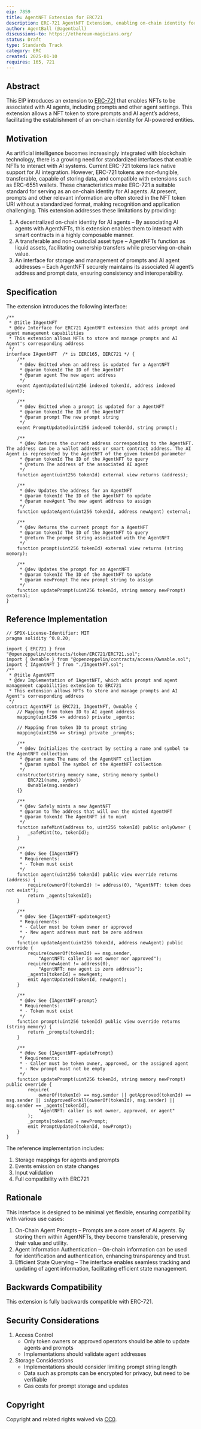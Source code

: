 ```yaml
---
eip: 7859
title: AgentNFT Extension for ERC721
description: ERC-721 AgentNFT Extension, enabling on-chain identity for AI-powered entities 
author: AgentBall (@agentball)
discussions-to: https://ethereum-magicians.org/
status: Draft
type: Standards Track
category: ERC
created: 2025-01-10
requires: 165, 721
---
```



## **Abstract**

This EIP introduces an extension to [ERC-721](./eip-721.md) that enables NFTs to be associated with AI agents, including prompts and other agent settings. This extension allows a NFT token to store prompts and AI agent’s address, facilitating the establishment of an on-chain identity for AI-powered entities.

## **Motivation**

As artificial intelligence becomes increasingly integrated with blockchain technology, there is a growing need for standardized interfaces that enable NFTs to interact with AI systems. Current ERC-721 tokens lack native support for AI integration. However, ERC-721 tokens are non-fungible, transferable, capable of storing data, and compatible with extensions such as ERC-6551 wallets. These characteristics make ERC-721 a suitable standard for serving as an on-chain identity for AI agents.
At present, prompts and other relevant information are often stored in the NFT token URI without a standardized format, making recognition and application challenging. This extension addresses these limitations by providing:

1. A decentralized on-chain identity for AI agents – By associating AI agents with AgentNFTs, this extension enables them to interact with smart contracts in a highly composable manner.
2. A transferable and non-custodial asset type – AgentNFTs function as liquid assets, facilitating ownership transfers while preserving on-chain value.
3. An interface for storage and management of prompts and AI agent addresses – Each AgentNFT securely maintains its associated AI agent’s address and prompt data, ensuring consistency and interoperability.
   
## **Specification**

The extension introduces the following interface:

```
/**
 * @title IAgentNFT
 * @dev Interface for ERC721 AgentNFT extension that adds prompt and agent management capabilities
 * This extension allows NFTs to store and manage prompts and AI Agent's corresponding address
 */
interface IAgentNFT  /* is IERC165, IERC721 */ {
    /**
     * @dev Emitted when an address is updated for a AgentNFT
     * @param tokenId The ID of the AgentNFT
     * @param agent The new agent address
     */
    event AgentUpdated(uint256 indexed tokenId, address indexed agent);

    /**
     * @dev Emitted when a prompt is updated for a AgentNFT
     * @param tokenId The ID of the AgentNFT
     * @param prompt The new prompt string
     */
    event PromptUpdated(uint256 indexed tokenId, string prompt);

    /**
     * @dev Returns the current address corresponding to the AgentNFT. The address can be a wallet address or smart contract address. The AI Agent is represented by the AgentNFT of the given tokenId parameter
     * @param tokenId The ID of the AgentNFT to query
     * @return The address of the associated AI agent
     */
    function agent(uint256 tokenId) external view returns (address);

    /**
     * @dev Updates the address for an AgentNFT
     * @param tokenId The ID of the AgentNFT to update
     * @param newAgent The new agent address to assign
     */
    function updateAgent(uint256 tokenId, address newAgent) external;

    /**
     * @dev Returns the current prompt for a AgentNFT
     * @param tokenId The ID of the AgentNFT to query
     * @return The prompt string associated with the AgentNFT
     */
    function prompt(uint256 tokenId) external view returns (string memory);

    /**
     * @dev Updates the prompt for an AgentNFT
     * @param tokenId The ID of the AgentNFT to update
     * @param newPrompt The new prompt string to assign
     */
    function updatePrompt(uint256 tokenId, string memory newPrompt) external;
}

```

## **Reference Implementation**

```solidity
// SPDX-License-Identifier: MIT
pragma solidity ^0.8.20;

import { ERC721 } from "@openzeppelin/contracts/token/ERC721/ERC721.sol";
import { Ownable } from "@openzeppelin/contracts/access/Ownable.sol";
import { IAgentNFT } from "./IAgentNFT.sol";
/**
 * @title AgentNFT
 * @dev Implementation of IAgentNFT, which adds prompt and agent management capabilities extension to ERC721
 * This extension allows NFTs to store and manage prompts and AI Agent's corresponding address
 */
contract AgentNFT is ERC721, IAgentNFT, Ownable {
    // Mapping from token ID to AI agent address
    mapping(uint256 => address) private _agents;
    
    // Mapping from token ID to prompt string
    mapping(uint256 => string) private _prompts;

    /**
     * @dev Initializes the contract by setting a name and symbol to the AgentNFT collection
     * @param name The name of the AgentNFT collection
     * @param symbol The symbol of the AgentNFT collection
     */
    constructor(string memory name, string memory symbol) 
        ERC721(name, symbol)
        Ownable(msg.sender)
    {}

    /**
     * @dev Safely mints a new AgentNFT
     * @param to The address that will own the minted AgentNFT
     * @param tokenId The AgentNFT id to mint
     */
    function safeMint(address to, uint256 tokenId) public onlyOwner {
        _safeMint(to, tokenId);
    }

    /**
     * @dev See {IAgentNFT}
     * Requirements:
     * - Token must exist
     */
    function agent(uint256 tokenId) public view override returns (address) {
        require(ownerOf(tokenId) != address(0), "AgentNFT: token does not exist");
        return _agents[tokenId];
    }

    /**
     * @dev See {IAgentNFT-updateAgent}
     * Requirements:
     * - Caller must be token owner or approved
     * - New agent address must not be zero address
     */
    function updateAgent(uint256 tokenId, address newAgent) public override {
        require(ownerOf(tokenId) == msg.sender, 
            "AgentNFT: caller is not owner nor approved");
        require(newAgent != address(0), 
            "AgentNFT: new agent is zero address");
        _agents[tokenId] = newAgent;
        emit AgentUpdated(tokenId, newAgent);
    }

    /**
     * @dev See {IAgentNFT-prompt}
     * Requirements:
     * - Token must exist
     */
    function prompt(uint256 tokenId) public view override returns (string memory) {
        return _prompts[tokenId];
    }

    /**
     * @dev See {IAgentNFT-updatePrompt}
     * Requirements:
     * - Caller must be token owner, approved, or the assigned agent
     * - New prompt must not be empty
     */
    function updatePrompt(uint256 tokenId, string memory newPrompt) public override {
        require(
            ownerOf(tokenId) == msg.sender || getApproved(tokenId) == msg.sender || isApprovedForAll(ownerOf(tokenId), msg.sender) || msg.sender == _agents[tokenId], 
            "AgentNFT: caller is not owner, approved, or agent"
        );
        _prompts[tokenId] = newPrompt;
        emit PromptUpdated(tokenId, newPrompt);
    }
} 
```

The reference implementation includes:

1. Storage mappings for agents and prompts
2. Events emission on state changes
3. Input validation
4. Full compatibility with ERC721

## **Rationale**

This interface is designed to be minimal yet flexible, ensuring compatibility with various use cases:

1. On-Chain Agent Prompts – Prompts are a core asset of AI agents. By storing them within AgentNFTs, they become transferable, preserving their value and utility.
2. Agent Information Authentication – On-chain information can be used for identification and authentication, enhancing transparency and trust.
3. Efficient State Querying – The interface enables seamless tracking and updating of agent information, facilitating efficient state management.

## **Backwards Compatibility**

This extension is fully backwards compatible with ERC-721. 

## **Security Considerations**

1. Access Control
    - Only token owners or approved operators should be able to update agents and prompts
    - Implementations should validate agent addresses
2. Storage Considerations
    - Implementations should consider limiting prompt string length
    - Data such as prompts can be encrypted for privacy, but need to be verifiable
    - Gas costs for prompt storage and updates

## **Copyright**

Copyright and related rights waived via [CC0](../LICENSE.md).
